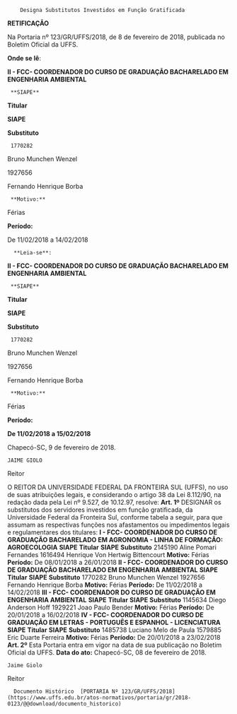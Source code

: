         Designa Substitutos Investidos em Função Gratificada  

  **RETIFICAÇÃO**

  Na Portaria nº 123/GR/UFFS/2018, de 8 de fevereiro de 2018, publicada no Boletim Oficial da UFFS.

 **Onde se lê**:

 **II - FCC- COORDENADOR DO CURSO DE GRADUAÇÃO BACHARELADO EM ENGENHARIA AMBIENTAL**

     **SIAPE**

   **Titular**

   **SIAPE**

   **Substituto**

     1770282

   Bruno Munchen Wenzel

   1927656

   Fernando Henrique Borba

     **Motivo:**

   Férias

   **Período:**

   De 11/02/2018 a 14/02/2018

      **Leia-se**:

 **II - FCC- COORDENADOR DO CURSO DE GRADUAÇÃO BACHARELADO EM ENGENHARIA AMBIENTAL**

     **SIAPE**

   **Titular**

   **SIAPE**

   **Substituto**

     1770282

   Bruno Munchen Wenzel

   1927656

   Fernando Henrique Borba

     **Motivo:**

   Férias

   **Período:**

   **De 11/02/2018 a 15/02/2018**

      

 Chapecó-SC, 9 de fevereiro de 2018.

    JAIME GIOLO

 Reitor

 O REITOR DA UNIVERSIDADE FEDERAL DA FRONTEIRA SUL (UFFS), no uso de suas atribuições legais, e considerando o artigo 38 da Lei 8.112/90, na redação dada pela Lei nº 9.527, de 10.12.97, resolve:  **Art. 1º** DESIGNAR os substitutos dos servidores investidos em função gratificada, da Universidade Federal da Fronteira Sul, conforme tabela a seguir, para que assumam as respectivas funções nos afastamentos ou impedimentos legais e regulamentares dos titulares: **I - FCC- COORDENADOR DO CURSO DE GRADUAÇÃO BACHARELADO EM AGRONOMIA - LINHA DE FORMAÇÃO: AGROECOLOGIA**     **SIAPE**   **Titular**   **SIAPE**   **Substituto**     2145190   Aline Pomari Fernandes   1616494   Henrique Von Hertwig Bittencourt     **Motivo:**   Férias   **Período:**   De 08/01/2018 a 26/01/2018       **II - FCC- COORDENADOR DO CURSO DE GRADUAÇÃO BACHARELADO EM ENGENHARIA AMBIENTAL**     **SIAPE**   **Titular**   **SIAPE**   **Substituto**     1770282   Bruno Munchen Wenzel   1927656   Fernando Henrique Borba     **Motivo:**   Férias   **Período:**   De 11/02/2018 a 14/02/2018       **III - FCC- COORDENADOR DO CURSO DE GRADUAÇÃO EM ENGENHARIA AMBIENTAL**     **SIAPE**   **Titular**   **SIAPE**   **Substituto**     1145634   Diego Anderson Hoff   1929221   Joao Paulo Bender     **Motivo:**   Férias   **Período:**   De 20/01/2018 a 16/02/2018       **IV - FCC- COORDENADOR DO CURSO DE GRADUAÇÃO EM LETRAS - PORTUGUÊS E ESPANHOL - LICENCIATURA**     **SIAPE**   **Titular**   **SIAPE**   **Substituto**     1485738   Luciano Melo de Paula   1579885   Eric Duarte Ferreira     **Motivo:**   Férias   **Período:**   De 20/01/2018 a 23/02/2018       **Art. 2º** Esta Portaria entra em vigor na data de sua publicação no Boletim Oficial da UFFS.                  **Data do ato:** Chapecó-SC, 08 de fevereiro de 2018.   
 

    Jaime Giolo   
 Reitor 

      Documento Histórico  [PORTARIA Nº 123/GR/UFFS/2018](https://www.uffs.edu.br/atos-normativos/portaria/gr/2018-0123/@@download/documento_historico)     
      